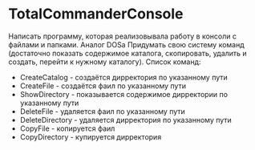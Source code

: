 # TotalCommanderConsole
Написать программу, которая реализовывала работу в консоли с файлами и папками. Аналог DOSа
Придумать свою систему команд (достаточно показать содержимое каталога, скопировать, удалить и создать, перейти к нужному каталогу).
Список команд:
- CreateCatalog - создаётся дирректория по указанному пути
- CreateFile - создаётся фаил по указанному пути
- ShowDirectory - показывается содержимое дирректории по указанному пути 
- DeleteFile - удаляется фаил по указанному пути
- DeleteDirectory - удаляется дирректория по указанному пути
- CopyFile - копируется фаил
- CopyDirectory - купируется дирректория

